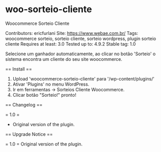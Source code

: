 # woo-sorteio-cliente
Woocommerce Sorteio Cliente

Contributors: ericfurlani
Site: https://www.webae.com.br/
Tags: woocommerce sorteio, sorteio cliente, sorteio wordpress, plugin sorteio cliente
Requires at least: 3.0
Tested up to: 4.9.2
Stable tag: 1.0

Selecione um ganhador automaticamente, ao clicar no botão 'Sorteio' o sistema encontra um cliente do seu site woocommerce.

== Install ==

1. Upload 'woocommerce-sorteio-cliente' para '/wp-content/plugins/'
2. Ativar 'Plugins' no menu WordPress.
3. Ir em ferramentas -> Sorteios Cliente Woocommerce.
4. Clicar botão "Sorteio!" pronto!

== Changelog ==

= 1.0 =
* Original version of the plugin.

== Upgrade Notice ==

= 1.0 =
Original version of the plugin.
